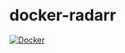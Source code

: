 # docker-radarr

[![Docker](https://github.com/vladshub/docker-radarr/actions/workflows/docker-publish.yml/badge.svg)](https://github.com/vladshub/docker-radarr/actions/workflows/docker-publish.yml)